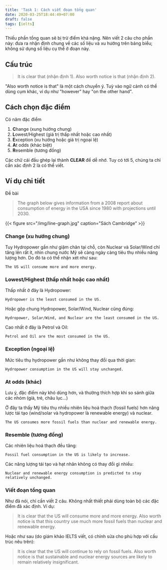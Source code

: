 ```yaml
---
title: 'Task 1: Cách viết đoạn tổng quan'
date: 2020-03-25T18:44:49+07:00
draft: false
tags: [ielts]
---
```


Thiếu phần tổng quan sẽ bị trừ điểm khá nặng. Nên viết 2 câu cho phần này: đưa ra nhận định chung về các số liệu và xu hướng trên bảng biểu; không sử dụng số liệu cụ thể ở đoạn này.

## Cấu trúc

> It is clear that (nhận định 1). Also worth notice is that (nhận định 2).

"Also worth notice is that" là một cách chuyển ý. Tuỳ vào ngữ cảnh có thể dùng cụm khác, ví dụ như "however" hay "on the other hand".

## Cách chọn đặc điểm

Có năm đặc điểm

1. **C**hange (xung hướng chung)
2. **L**owest/Highest (giá trị thấp nhất hoặc cao nhất)
3. **E**xception (xu hướng hoặc giá trị ngoại lệ)
4. **A**t odds (khác biệt)
5. **R**esemble (tương đồng)

Các chữ cái đầu ghép lại thành **CLEAR** để dễ nhớ.
Tuy có tới 5, chúng ta chỉ cần xác định 2 là có thể viết.

## Ví dụ chi tiết

Đề bài

> The graph below gives information from a 2008 report about consumption of energy in the USA since 1980 with projections until 2030.

{{< figure src="/img/line-graph.jpg" caption="Sách Cambridge" >}}

### Change (xu hướng chung)

Tuy Hydropower gần như giậm chân tại chỗ, còn Nuclear và Solar/Wind chỉ tăng lên rất ít, nhìn chung nước Mỹ sẽ càng ngày càng tiêu thụ nhiều năng lượng hơn. Do đó ta có thể nhận xét như sau:

`The US will consume more and more energy.`

### Lowest/Highest (thấp nhất hoặc cao nhất)

Thấp nhất ở đây là Hydropower:

`Hydropower is the least consumed in the US.`

Hoặc gộp chung Hydropower, Solar/Wind, Nuclear cũng đúng:

`Hydropower, Solar/Wind, and Nuclear are the least consumed in the US.`

Cao nhất ở đây là Petrol và Oil:

`Petrol and Oil are the most consumed in the US.`

### Exception (ngoại lệ)

Mức tiêu thụ hydropower gần như không thay đổi qua thời gian:

`Hydropower consumption in the US will stay unchanged.`

### At odds (khác)

Lưu ý, đặc điểm này khó dùng hơn, và thường thích hợp khi so sánh giữa các nhóm (già, trẻ, châu lục…)

Ở đây ta thấy Mỹ tiêu thụ nhiều nhiên liệu hoá thạch (fossil fuels) hơn năng lược tái tạo (wind/solar và hydropower là renewable energy) và nuclear.

`The US consumes more fossil fuels than nuclear and renewable energy.`

### Resemble (tương đồng)

Các nhiên liệu hoá thạch đều tăng:

`Fossil fuel consumption in the US is likely to increase.`

Các năng lượng tái tạo và hạt nhân không có thay đổi gì nhiều:

`Nuclear and renewable energy consumption is predicted to stay relatively unchanged.`

### Viết đoạn tổng quan

Như đã nói, chỉ cần viết 2 câu. Không nhất thiết phải dùng toàn bộ các đặc điểm đã xác định. Ví dụ:

> It is clear that the US will consume more and more energy. Also worth notice is that this country use much more fossil fuels than nuclear and renewable energy.

Hoặc như sau (do giám khảo IELTS viết, có chỉnh sửa cho phù hợp với cấu trúc nêu trên):

> It is clear that the US will continue to rely on fossil fuels. Also worth notice is that sustainable and nuclear energy sources are likely to remain relatively insignificant.
